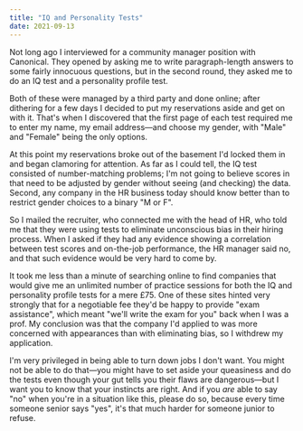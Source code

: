 ```yaml
---
title: "IQ and Personality Tests"
date: 2021-09-13
---
```


Not long ago I interviewed for a community manager position with Canonical.
They opened by asking me to write paragraph-length answers to some fairly innocuous questions,
but in the second round,
they asked me to do an IQ test and a personality profile test.

Both of these were managed by a third party and done online;
after dithering for a few days
I decided to put my reservations aside and get on with it.
That's when I discovered that the first page of each test
required me to enter my name,
my email address—and choose my gender,
with "Male" and "Female" being the only options.

At this point my reservations broke out of the basement I'd locked them in
and began clamoring for attention.
As far as I could tell,
the IQ test consisted of number-matching problems;
I'm not going to believe scores in that need to be adjusted by gender
without seeing (and checking) the data.
Second,
any company in the HR business today should know better than to restrict gender choices
to a binary "M or F".

So I mailed the recruiter,
who connected me with the head of HR,
who told me that
they were using tests to eliminate unconscious bias in their hiring process.
When I asked if they had any evidence showing a correlation between
test scores and on-the-job performance,
the HR manager said no,
and that such evidence would be very hard to come by.

It took me less than a minute of searching online
to find companies that would give me
an unlimited number of practice sessions
for both the IQ and personality profile tests for a mere £75.
One of these sites hinted very strongly that for a negotiable fee
they'd be happy to provide "exam assistance",
which meant "we'll write the exam for you" back when I was a prof.
My conclusion was that the company I'd applied to
was more concerned with appearances than with eliminating bias,
so I withdrew my application.

I'm very privileged in being able to turn down jobs I don't want.
You might not be able to do that—you
might have to set aside your queasiness and do the tests
even though your gut tells you their flaws are dangerous—but
I want you to know that your instincts are right.
And if you *are* able to say "no" when you're in a situation like this,
please do so,
because every time someone senior says "yes",
it's that much harder for someone junior to refuse.
